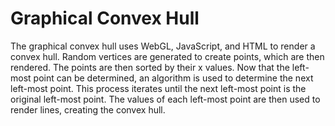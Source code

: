 # Graphical Convex Hull

The graphical convex hull uses WebGL, JavaScript, and HTML to render a convex hull. Random vertices are generated to create points, which are then rendered. The points are then sorted by their x values. Now that the left-most point can be determined, an algorithm is used to determine the next left-most point. This process iterates until the next left-most point is the original left-most point. The values of each left-most point are then used to render lines, creating the convex hull.
